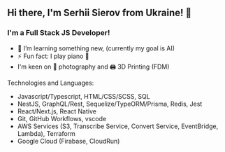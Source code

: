## Hi there, I'm Serhii Sierov from Ukraine! 👋

### I'm a Full Stack JS Developer!

- 🌱 I’m learning something new, (currently my goal is AI)
- ⚡ Fun fact: I play piano 🎹
- I'm keen on 📸 photography and 🖨 3D Printing (FDM) 

Technologies and Languages:
- Javascript/Typescript, HTML/CSS/SCSS, SQL
- NestJS, GraphQL/Rest, Sequelize/TypeORM/Prisma, Redis, Jest
- React/Next.js, React Native
- Git, GitHub Workflows, vscode
- AWS Services (S3, Transcribe Service, Convert Service, EventBridge, Lambda), Terraform
- Google Cloud (Firabase, CloudRun)
